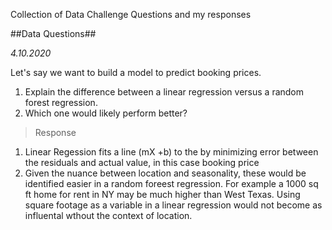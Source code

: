 Collection of Data Challenge Questions and my responses

##Data Questions##

_4.10.2020_

Let's say we want to build a model to predict booking prices.
1. Explain the difference between a linear regression versus a random forest regression.
2. Which one would likely perform better?

> Response
1. Linear Regession fits a line (mX +b) to the by minimizing error between the residuals and actual value, in this case booking price
2. Given the nuance between location and seasonality, these would be identified easier in a random foreest regression. For example a 1000 sq ft home for rent in NY may be much higher than West Texas. Using square footage as a variable in a linear regression would not become as influental wthout the context of location.
